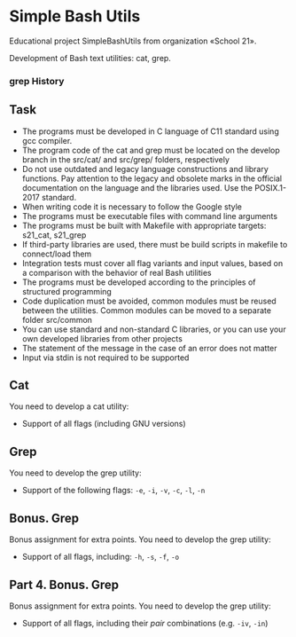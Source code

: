# Simple Bash Utils
Educational project SimpleBashUtils from organization «School 21».

Development of Bash text utilities: cat, grep.

### grep History

## Task

- The programs must be developed in C language of C11 standard using gcc compiler.
- The program code of the cat and grep must be located on the develop branch in the src/cat/ and src/grep/ folders, respectively  
- Do not use outdated and legacy language constructions and library functions. Pay attention to the legacy and obsolete marks in the official documentation on the language and the libraries used. Use the POSIX.1-2017 standard.
- When writing code it is necessary to follow the Google style
- The programs must be executable files with command line arguments
- The programs must be built with Makefile with appropriate targets: s21_cat, s21_grep
- If third-party libraries are used, there must be build scripts in makefile to connect/load them
- Integration tests must cover all flag variants and input values, based on a comparison with the behavior of real Bash utilities 
- The programs must be developed according to the principles of structured programming
- Code duplication must be avoided, common modules must be reused between the utilities. Common modules can be moved to a separate folder src/common
- You can use standard and non-standard C libraries, or you can use your own developed libraries from other projects
- The statement of the message in the case of an error does not matter
- Input via stdin is not required to be supported

## Cat

You need to develop a cat utility:
- Support of all flags (including GNU versions)

## Grep

You need to develop the grep utility:
- Support of the following flags: `-e`, `-i`, `-v`, `-c`, `-l`, `-n`

## Bonus. Grep

Bonus assignment for extra points. You need to develop the grep utility:
- Support of all flags, including: `-h`, `-s`, `-f`, `-o`

## Part 4. Bonus. Grep

Bonus assignment for extra points. You need to develop the grep utility:
- Support of all flags, including their _pair_ combinations (e.g. `-iv`, `-in`)
